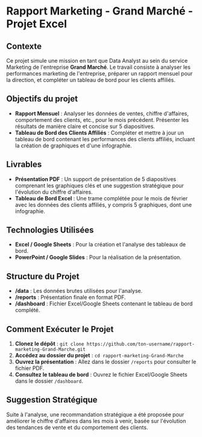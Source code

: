 # Rapport Marketing - Grand Marché - Projet Excel

## Contexte
Ce projet simule une mission en tant que Data Analyst au sein du service Marketing de l'entreprise **Grand Marché**. Le travail consiste à analyser les performances marketing de l'entreprise, préparer un rapport mensuel pour la direction, et compléter un tableau de bord pour les clients affiliés.

## Objectifs du projet
- **Rapport Mensuel** : Analyser les données de ventes, chiffre d'affaires, comportement des clients, etc., pour le mois précédent. Présenter les résultats de manière claire et concise sur 5 diapositives.
- **Tableau de Bord des Clients Affiliés** : Compléter et mettre à jour un tableau de bord contenant les performances des clients affiliés, incluant la création de graphiques et d'une infographie.

## Livrables
- **Présentation PDF** : Un support de présentation de 5 diapositives comprenant les graphiques clés et une suggestion stratégique pour l'évolution du chiffre d'affaires.
- **Tableau de Bord Excel** : Une trame complétée pour le mois de février avec les données des clients affiliés, y compris 5 graphiques, dont une infographie.

## Technologies Utilisées
- **Excel / Google Sheets** : Pour la création et l'analyse des tableaux de bord.
- **PowerPoint / Google Slides** : Pour la réalisation de la présentation.

## Structure du Projet
- **/data** : Les données brutes utilisées pour l'analyse.
- **/reports** : Présentation finale en format PDF.
- **/dashboard** : Fichier Excel/Google Sheets contenant le tableau de bord complété.

## Comment Exécuter le Projet
1. **Clonez le dépôt** : `git clone https://github.com/ton-username/rapport-marketing-Grand-Marche.git`
2. **Accédez au dossier du projet** : `cd rapport-marketing-Grand-Marche`
3. **Ouvrez la présentation** : Allez dans le dossier `/reports` pour consulter le fichier PDF.
4. **Consultez le tableau de bord** : Ouvrez le fichier Excel/Google Sheets dans le dossier `/dashboard`.

## Suggestion Stratégique
Suite à l'analyse, une recommandation stratégique a été proposée pour améliorer le chiffre d'affaires dans les mois à venir, basée sur l'évolution des tendances de vente et du comportement des clients.


